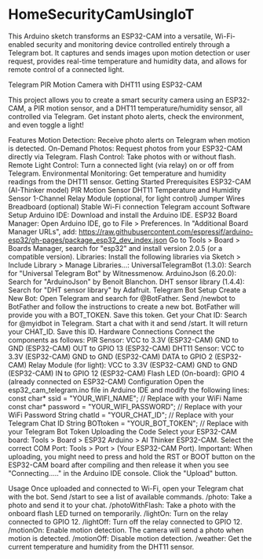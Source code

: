 # HomeSecurityCamUsingIoT
This Arduino sketch transforms an ESP32-CAM into a versatile, Wi-Fi-enabled security and monitoring device controlled entirely through a Telegram bot. It captures and sends images upon motion detection or user request, provides real-time temperature and humidity data, and allows for remote control of a connected light.

Telegram PIR Motion Camera with DHT11 using ESP32-CAM

This project allows you to create a smart security camera using an ESP32-CAM, a PIR motion sensor, and a DHT11 temperature/humidity sensor, all controlled via Telegram. Get instant photo alerts, check the environment, and even toggle a light!

Features
Motion Detection: Receive photo alerts on Telegram when motion is detected.
On-Demand Photos: Request photos from your ESP32-CAM directly via Telegram.
Flash Control: Take photos with or without flash.
Remote Light Control: Turn a connected light (via relay) on or off from Telegram.
Environmental Monitoring: Get temperature and humidity readings from the DHT11 sensor.
Getting Started
Prerequisites
ESP32-CAM (AI-Thinker model)
PIR Motion Sensor
DHT11 Temperature and Humidity Sensor
1-Channel Relay Module (optional, for light control)
Jumper Wires
Breadboard (optional)
Stable Wi-Fi connection
Telegram account
Software Setup
Arduino IDE: Download and install the Arduino IDE.
ESP32 Board Manager:
Open Arduino IDE, go to File > Preferences.
In "Additional Board Manager URLs", add: https://raw.githubusercontent.com/espressif/arduino-esp32/gh-pages/package_esp32_dev_index.json
Go to Tools > Board > Boards Manager, search for "esp32" and install version 2.0.5 (or a compatible version).
Libraries: Install the following libraries via Sketch > Include Library > Manage Libraries...:
UniversalTelegramBot (1.3.0): Search for "Universal Telegram Bot" by Witnessmenow.
ArduinoJson (6.20.0): Search for "ArduinoJson" by Benoit Blanchon.
DHT sensor library (1.4.4): Search for "DHT sensor library" by Adafruit.
Telegram Bot Setup
Create a New Bot:
Open Telegram and search for @BotFather.
Send /newbot to BotFather and follow the instructions to create a new bot.
BotFather will provide you with a BOT_TOKEN. Save this token.
Get your Chat ID:
Search for @myidbot in Telegram.
Start a chat with it and send /start. It will return your CHAT_ID. Save this ID.
Hardware Connections
Connect the components as follows:
PIR Sensor:
VCC to 3.3V (ESP32-CAM)
GND to GND (ESP32-CAM)
OUT to GPIO 13 (ESP32-CAM)
DHT11 Sensor:
VCC to 3.3V (ESP32-CAM)
GND to GND (ESP32-CAM)
DATA to GPIO 2 (ESP32-CAM)
Relay Module (for light):
VCC to 3.3V (ESP32-CAM)
GND to GND (ESP32-CAM)
IN to GPIO 12 (ESP32-CAM)
Flash LED (On-board):
GPIO 4 (already connected on ESP32-CAM)
Configuration
Open the esp32_cam_telegram.ino file in Arduino IDE and modify the following lines:
const char* ssid = "YOUR_WIFI_NAME";        // Replace with your WiFi Name
const char* password = "YOUR_WIFI_PASSWORD";    // Replace with your WiFi Password
String chatId = "YOUR_CHAT_ID"; // Replace with your Telegram Chat ID
String BOTtoken = "YOUR_BOT_TOKEN"; // Replace with your Telegram Bot Token
Uploading the Code
Select your ESP32-CAM board: Tools > Board > ESP32 Arduino > AI Thinker ESP32-CAM.
Select the correct COM Port: Tools > Port > (Your ESP32-CAM Port).
Important: When uploading, you might need to press and hold the RST or BOOT button on the ESP32-CAM board after compiling and then release it when you see "Connecting....." in the Arduino IDE console.
Cliok the "Upload" button.

Usage
Once uploaded and connected to Wi-Fi, open your Telegram chat with the bot.
Send /start to see a list of available commands.
/photo: Take a photo and send it to your chat.
/photoWithFlash: Take a photo with the onboard flash LED turned on temporarily.
/lightOn: Turn on the relay connected to GPIO 12.
/lightOff: Turn off the relay connected to GPIO 12.
/motionOn: Enable motion detection. The camera will send a photo when motion is detected.
/motionOff: Disable motion detection.
/weather: Get the current temperature and humidity from the DHT11 sensor.

